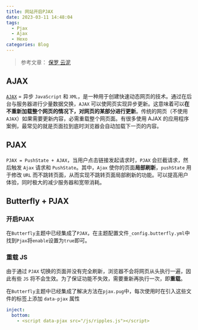 ```yaml
---
title: 网站开启PJAX
date: 2023-03-11 14:48:04
tags:
  - Pjax
  - Ajax
  - Hexo
categories: Blog
---
```

> 参考文章： [保罗 ](https://paugram.com/coding/add-pjax-to-your-website.html)   [云泥](https://liuyib.github.io/2019/09/24/use-pjax-to-your-site/#%E5%BC%80%E5%A7%8B%E4%BD%BF%E7%94%A8)

## AJAX

[`AJAX`](https://www.runoob.com/ajax/ajax-intro.html) = 异步 `JavaScript` 和 `XML`，是一种用于创建快速动态网页的技术。通过在后台与服务器进行少量数据交换，`AJAX` 可以使网页实现异步更新。这意味着可以**在不重新加载整个网页的情况下，对网页的某部分进行更新**。传统的网页（不使用 `AJAX`）如果需要更新内容，必需重载整个网页面。有很多使用 AJAX 的应用程序案例，最常见的就是页面拉到底时浏览器会自动加载下一页的内容。

## PJAX

`PJAX = PushState + AJAX`，当用户点击链接发起请求时，`PJAX`  会拦截请求，然后触发 `Ajax` 请求和 `PushState`。其中，`Ajax` 使你的页面**局部刷新**，`pushState` 用于修改 `URL` 而不跳转页面，从而实现不跳转页面局部刷新的功能。可以提高用户体验，同时极大的减少服务器和宽带消耗。

## Butterfly + PJAX

### 开启PJAX

在`Butterfly`主题中已经集成了`PJAX`，在主题配置文件`_config.butterfly.yml`中找到`Pjax`将`enable`设置为`true`即可。

### 重载 JS 

由于通过 `PJAX` 切换的页面并没有完全刷新，浏览器不会将网页从头执行一遍，因此有些 `JS` 将不会生效。为了保证功能不失效，需要重新再执行一次，即**重载**。

在`Butterfly`主题中已经集成了解决方法在`pjax.pug`中，每次使用时在引入这些文件的标签上添加 `data-pjax` 属性

```yaml
inject:
  bottom:
    - <script data-pjax src="/js/ripples.js"></script>
```



